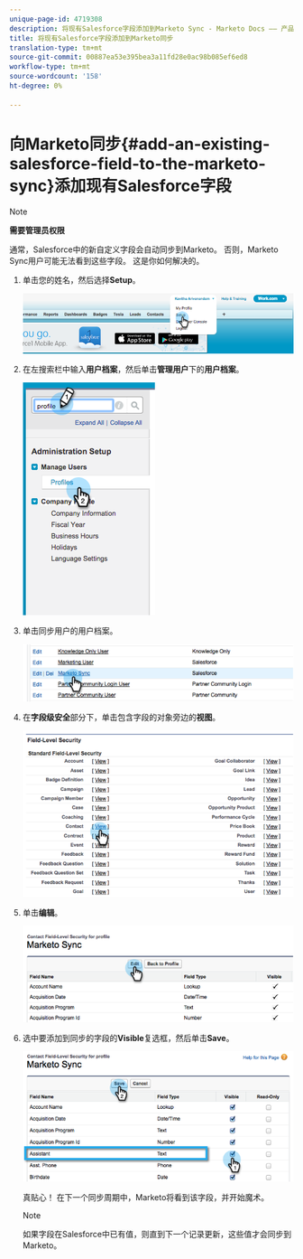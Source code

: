```yaml
---
unique-page-id: 4719308
description: 将现有Salesforce字段添加到Marketo Sync - Marketo Docs —— 产品文档
title: 将现有Salesforce字段添加到Marketo同步
translation-type: tm+mt
source-git-commit: 00887ea53e395bea3a11fd28e0ac98b085ef6ed8
workflow-type: tm+mt
source-wordcount: '158'
ht-degree: 0%

---
```



# 向Marketo同步{#add-an-existing-salesforce-field-to-the-marketo-sync}添加现有Salesforce字段

>[!NOTE]
>
>**需要管理员权限**

通常，Salesforce中的新自定义字段会自动同步到Marketo。 否则，Marketo Sync用户可能无法看到这些字段。 这是你如何解决的。

1. 单击您的姓名，然后选择&#x200B;**Setup**。

   ![](assets/image2015-6-30-14-3a20-3a6.png)

1. 在左搜索栏中输入&#x200B;**用户档案**，然后单击&#x200B;**管理用户**&#x200B;下的&#x200B;**用户档案**。

   ![](assets/image2015-6-30-14-3a20-3a52.png)

1. 单击同步用户的用户档案。

   ![](assets/image2015-6-30-14-3a23-3a41.png)

1. 在&#x200B;**字段级安全**&#x200B;部分下，单击包含字段的对象旁边的&#x200B;**视图**。

   ![](assets/image2015-6-30-14-3a23-3a59.png)

1. 单击&#x200B;**编辑**。

   ![](assets/image2015-6-30-14-3a24-3a28.png)

1. 选中要添加到同步的字段的&#x200B;**Visible**&#x200B;复选框，然后单击&#x200B;**Save**。

   ![](assets/image2015-6-30-14-3a24-3a49.png)

   真贴心！ 在下一个同步周期中，Marketo将看到该字段，并开始魔术。

   >[!NOTE]
   >
   > 如果字段在Salesforce中已有值，则直到下一个记录更新，这些值才会同步到Marketo。

